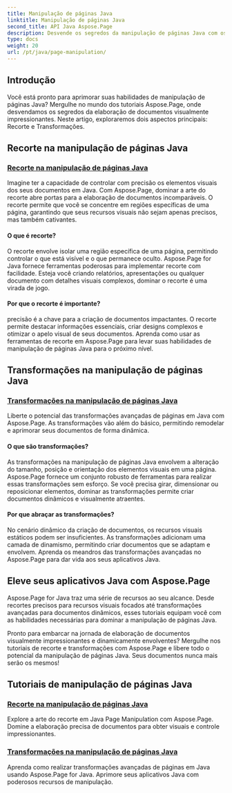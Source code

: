 ```yaml
---
title: Manipulação de páginas Java
linktitle: Manipulação de páginas Java
second_title: API Java Aspose.Page
description: Desvende os segredos da manipulação de páginas Java com os tutoriais Aspose.Page. Mergulhe em recortes e transformações para criar documentos visualmente impressionantes sem esforço.
type: docs
weight: 20
url: /pt/java/page-manipulation/
---
```


## Introdução

Você está pronto para aprimorar suas habilidades de manipulação de páginas Java? Mergulhe no mundo dos tutoriais Aspose.Page, onde desvendamos os segredos da elaboração de documentos visualmente impressionantes. Neste artigo, exploraremos dois aspectos principais: Recorte e Transformações.

## Recorte na manipulação de páginas Java

### [Recorte na manipulação de páginas Java](./clipping/)

Imagine ter a capacidade de controlar com precisão os elementos visuais dos seus documentos em Java. Com Aspose.Page, dominar a arte do recorte abre portas para a elaboração de documentos incomparáveis. O recorte permite que você se concentre em regiões específicas de uma página, garantindo que seus recursos visuais não sejam apenas precisos, mas também cativantes.

#### O que é recorte?

O recorte envolve isolar uma região específica de uma página, permitindo controlar o que está visível e o que permanece oculto. Aspose.Page for Java fornece ferramentas poderosas para implementar recorte com facilidade. Esteja você criando relatórios, apresentações ou qualquer documento com detalhes visuais complexos, dominar o recorte é uma virada de jogo.

#### Por que o recorte é importante?

precisão é a chave para a criação de documentos impactantes. O recorte permite destacar informações essenciais, criar designs complexos e otimizar o apelo visual de seus documentos. Aprenda como usar as ferramentas de recorte em Aspose.Page para levar suas habilidades de manipulação de páginas Java para o próximo nível.

## Transformações na manipulação de páginas Java

### [Transformações na manipulação de páginas Java](./transformations/)

Liberte o potencial das transformações avançadas de páginas em Java com Aspose.Page. As transformações vão além do básico, permitindo remodelar e aprimorar seus documentos de forma dinâmica.

#### O que são transformações?

As transformações na manipulação de páginas Java envolvem a alteração do tamanho, posição e orientação dos elementos visuais em uma página. Aspose.Page fornece um conjunto robusto de ferramentas para realizar essas transformações sem esforço. Se você precisa girar, dimensionar ou reposicionar elementos, dominar as transformações permite criar documentos dinâmicos e visualmente atraentes.

#### Por que abraçar as transformações?

No cenário dinâmico da criação de documentos, os recursos visuais estáticos podem ser insuficientes. As transformações adicionam uma camada de dinamismo, permitindo criar documentos que se adaptam e envolvem. Aprenda os meandros das transformações avançadas no Aspose.Page para dar vida aos seus aplicativos Java.

## Eleve seus aplicativos Java com Aspose.Page

Aspose.Page for Java traz uma série de recursos ao seu alcance. Desde recortes precisos para recursos visuais focados até transformações avançadas para documentos dinâmicos, esses tutoriais equipam você com as habilidades necessárias para dominar a manipulação de páginas Java.

Pronto para embarcar na jornada de elaboração de documentos visualmente impressionantes e dinamicamente envolventes? Mergulhe nos tutoriais de recorte e transformações com Aspose.Page e libere todo o potencial da manipulação de páginas Java. Seus documentos nunca mais serão os mesmos!
## Tutoriais de manipulação de páginas Java
### [Recorte na manipulação de páginas Java](./clipping/)
Explore a arte do recorte em Java Page Manipulation com Aspose.Page. Domine a elaboração precisa de documentos para obter visuais e controle impressionantes.
### [Transformações na manipulação de páginas Java](./transformations/)
Aprenda como realizar transformações avançadas de páginas em Java usando Aspose.Page for Java. Aprimore seus aplicativos Java com poderosos recursos de manipulação.